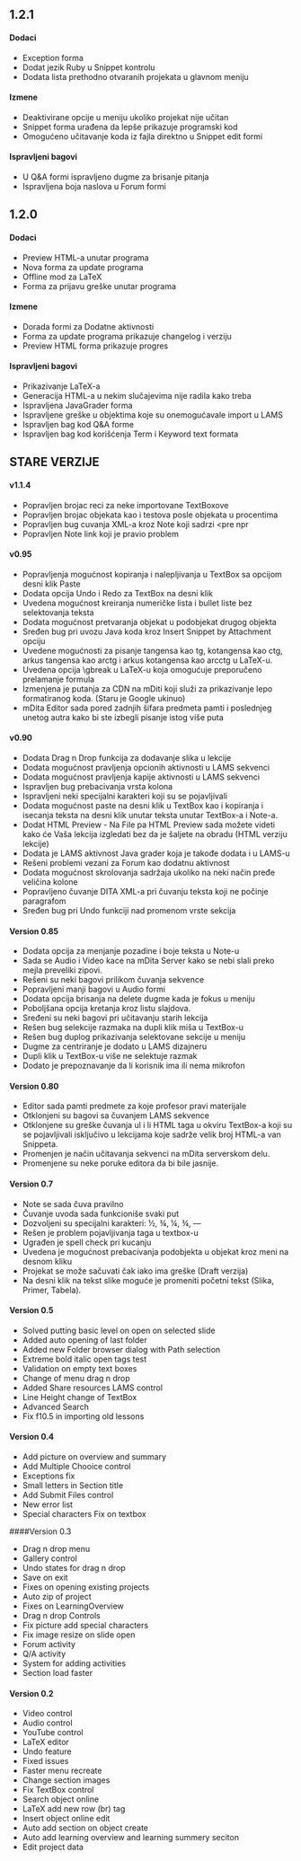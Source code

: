 ﻿## 1.2.1

#### Dodaci
- Exception forma
- Dodat jezik Ruby u Snippet kontrolu
- Dodata lista prethodno otvaranih projekata u glavnom meniju

#### Izmene
- Deaktivirane opcije u meniju ukoliko projekat nije učitan
- Snippet forma urađena da lepše prikazuje programski kod
- Omogućeno učitavanje koda iz fajla direktno u Snippet edit formi

#### Ispravljeni bagovi
- U Q&A formi ispravljeno dugme za brisanje pitanja
- Ispravljena boja naslova u Forum formi


## 1.2.0

#### Dodaci
- Preview HTML-a unutar programa
- Nova forma za update programa
- Offline mod za LaTeX
- Forma za prijavu greške unutar programa

#### Izmene
- Dorada formi za Dodatne aktivnosti
- Forma za update programa prikazuje changelog i verziju
- Preview HTML forma prikazuje progres

#### Ispravljeni bagovi
- Prikazivanje LaTeX-a
- Generacija HTML-a u nekim slučajevima nije radila kako treba
- Ispravljena JavaGrader forma
- Ispravljene greške u objektima koje su onemogućavale import u LAMS
- Ispravljen bag kod Q&A forme
- Ispravljen bag kod korišćenja Term i Keyword text formata


## STARE VERZIJE

#### v1.1.4
- Popravljen brojac reci za neke importovane TextBoxove
- Popravljen brojac objekata kao i testova posle objekata u procentima
- Popravljen bug cuvanja XML-a kroz Note koji sadrzi <pre npr <predmet> <prezime>
- Popravljen Note link koji je pravio problem


#### v0.95
- Popravljenja mogućnost kopiranja i nalepljivanja u TextBox sa opcijom desni klik Paste
- Dodata opcija Undo i Redo za TextBox na desni klik
- Uvedena mogućnost kreiranja numeričke lista i bullet liste bez selektovanja teksta
- Dodata mogućnost pretvaranja objekat u podobjekat drugog objekta
- Sređen bug pri uvozu Java koda kroz Insert Snippet by Attachment opciju
- Uvedene mogućnosti za pisanje tangensa kao tg, kotangensa kao ctg, arkus tangensa kao arctg i arkus kotangensa kao arcctg u LaTeX-u.
- Uvedena opcija \gbreak u LaTeX-u koja omogućuje preporučeno prelamanje formula
- Izmenjena je putanja za CDN na mDiti koji služi za prikazivanje lepo formatiranog koda. (Staru je Google ukinuo)
- mDita Editor sada pored zadnjih šifara predmeta pamti i poslednjeg unetog autra kako bi ste izbegli pisanje istog više puta


#### v0.90
- Dodata Drag n Drop funkcija za dodavanje slika u lekcije
- Dodata mogućnost pravljenja opcionih aktivnosti u LAMS sekvenci
- Dodata mogućnost pravljenja kapije aktivnosti u LAMS sekvenci
- Ispravljen bug prebacivanja vrsta kolona
- Ispravljeni neki specijalni karakteri koji su se pojavljivali
- Dodata mogućnost paste na desni klik u TextBox kao i kopiranja i isecanja
teksta na desni klik unutar teksta unutar TextBox-a i Note-a.
- Dodat HTML Preview - Na File pa HTML Preview sada možete videti kako će 
Vaša lekcija izgledati bez da je šaljete na obradu (HTML verziju lekcije)
- Dodata je LAMS aktivnost Java grader koja je takođe dodata i u LAMS-u
- Rešeni problemi vezani za Forum kao dodatnu aktivnost
- Dodata mogućnost skrolovanja sadržaja ukoliko na neki način pređe veličina
kolone
- Popravljeno čuvanje DITA XML-a pri čuvanju teksta koji ne počinje paragrafom
- Sređen bug pri Undo funkciji nad promenom vrste sekcija


#### Version 0.85
- Dodata opcija za menjanje pozadine i boje teksta u Note-u
- Sada se Audio i Video kace na mDita Server kako se nebi slali preko mejla
preveliki zipovi.
- Rešeni su neki bagovi prilikom čuvanja sekvence
- Popravljeni manji bagovi u Audio formi
- Dodata opcija brisanja na delete dugme kada je fokus u meniju
- Poboljšana opcija kretanja kroz listu slajdova.
- Sređeni su neki bagovi pri učitavanju starih lekcija
- Rešen bug selekcije razmaka na dupli klik miša u TextBox-u
- Rešen bug duplog prikazivanja selektovane sekcije u meniju 
- Dugme za centriranje je dodato u LAMS dizajneru
- Dupli klik u TextBox-u više ne selektuje razmak
- Dodato je prepoznavanje da li korisnik ima ili nema mikrofon


#### Version 0.80
- Editor sada pamti predmete za koje profesor pravi materijale
- Otklonjeni su bagovi sa čuvanjem LAMS sekvence
- Otklonjene su greške čuvanja ul i li HTML taga u okviru TextBox-a koji su se 
pojavljivali isključivo u lekcijama koje sadrže velik broj HTML-a van Snippeta.
- Promenjen je način učitavanja sekvenci na mDita serverskom delu.
- Promenjene su neke poruke editora da bi bile jasnije.


#### Version 0.7
- Note se sada čuva pravilno
- Čuvanje uvoda sada funkcioniše svaki put
- Dozvoljeni su specijalni karakteri: ½, ¾, ¼, ¾, —
- Rešen je problem pojavljivanja taga u textbox-u
- Ugrađen je spell check pri kucanju
- Uvedena je mogućnost prebacivanja podobjekta u objekat kroz meni na desnom kliku
- Projekat se može sačuvati čak iako ima greške (Draft verzija)
- Na desni klik na tekst slike moguće je promeniti početni tekst (Slika, Primer, Tabela).


#### Version 0.5
- Solved putting basic level on open on selected slide
- Added auto opening of last folder
- Added new Folder browser dialog with Path selection
- Extreme bold italic open tags test
- Validation on empty text boxes
- Change of menu drag n drop
- Added Share resources LAMS control
- Line Height change of TextBox
- Advanced Search
- Fix f10.5 in importing old lessons


#### Version 0.4
- Add picture on overview and summary
- Add Multiple Chooice control
- Exceptions fix
- Small letters in Section title
- Add Submit Files control
- New error list
- Special characters Fix on textbox


####Version 0.3
- Drag n drop menu
- Gallery control
- Undo states for drag n drop
- Save on exit 
- Fixes on opening existing projects
- Auto zip of project
- Fixes on LearningOverview
- Drag n drop Controls
- Fix picture add special characters
- Fix image resize on slide open
- Forum activity
- Q/A activity
- System for adding activities
- Section load faster


#### Version 0.2
- Video control
- Audio control
- YouTube control
- LaTeX editor
- Undo feature
- Fixed issues
- Faster menu recreate
- Change section images
- Fix TextBox control
- Search object online
- LaTeX add new row (br) tag
- Insert object online edit
- Auto add section on object create
- Auto add learning overview and learning summery seciton
- Edit project data